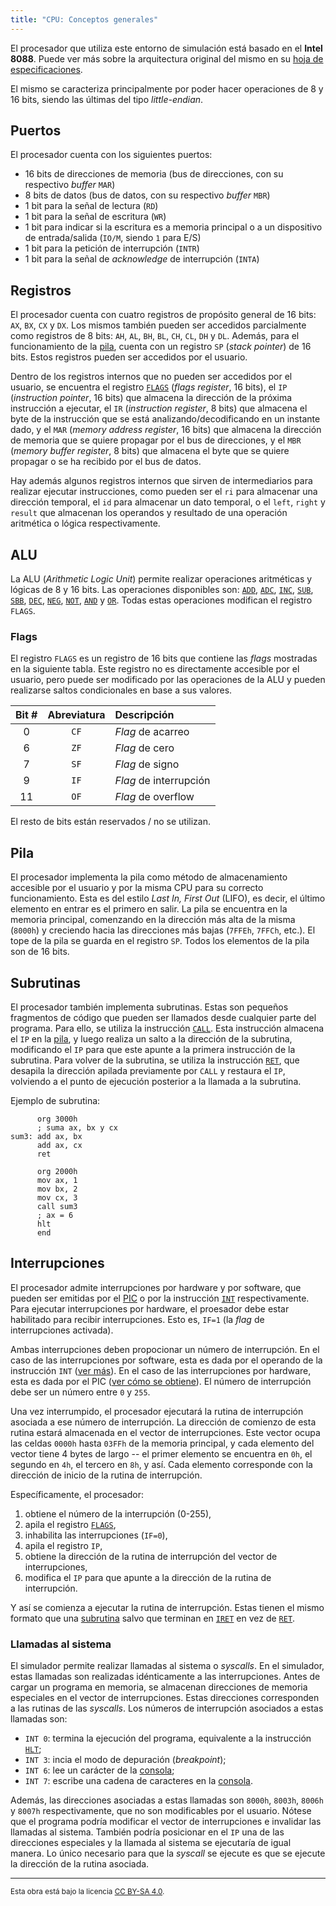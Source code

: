 ```yaml
---
title: "CPU: Conceptos generales"
---
```


El procesador que utiliza este entorno de simulación está basado en el **Intel 8088**. Puede ver más sobre la arquitectura original del mismo en su [hoja de especificaciones](https://www.ceibo.com/eng/datasheets/Intel-8088-Data-Sheet.pdf).

El mismo se caracteriza principalmente por poder hacer operaciones de 8 y 16 bits, siendo las últimas del tipo _little-endian_.

## Puertos

El procesador cuenta con los siguientes puertos:

- 16 bits de direcciones de memoria (bus de direcciones, con su respectivo _buffer_ `MAR`)
- 8 bits de datos (bus de datos, con su respectivo _buffer_ `MBR`)
- 1 bit para la señal de lectura (`RD`)
- 1 bit para la señal de escritura (`WR`)
- 1 bit para indicar si la escritura es a memoria principal o a un dispositivo de entrada/salida (`IO/M`, siendo `1` para E/S)
- 1 bit para la petición de interrupción (`INTR`)
- 1 bit para la señal de _acknowledge_ de interrupción (`INTA`)

## Registros

El procesador cuenta con cuatro registros de propósito general de 16 bits: `AX`, `BX`, `CX` y `DX`. Los mismos también pueden ser accedidos parcialmente como registros de 8 bits: `AH`, `AL`, `BH`, `BL`, `CH`, `CL`, `DH` y `DL`. Además, para el funcionamiento de la [pila](#pila), cuenta con un registro `SP` (_stack pointer_) de 16 bits. Estos registros pueden ser accedidos por el usuario.

Dentro de los registros internos que no pueden ser accedidos por el usuario, se encuentra el registro [`FLAGS`](#flags) (_flags register_, 16 bits), el `IP` (_instruction pointer_, 16 bits) que almacena la dirección de la próxima instrucción a ejecutar, el `IR` (_instruction register_, 8 bits) que almacena el byte de la instrucción que se está analizando/decodificando en un instante dado, y el `MAR` (_memory address register_, 16 bits) que almacena la dirección de memoria que se quiere propagar por el bus de direcciones, y el `MBR` (_memory buffer register_, 8 bits) que almacena el byte que se quiere propagar o se ha recibido por el bus de datos.

Hay además algunos registros internos que sirven de intermediarios para realizar ejecutar instrucciones, como pueden ser el `ri` para almacenar una dirección temporal, el `id` para almacenar un dato temporal, o el `left`, `right` y `result` que almacenan los operandos y resultado de una operación aritmética o lógica respectivamente.

## ALU

La ALU (_Arithmetic Logic Unit_) permite realizar operaciones aritméticas y lógicas de 8 y 16 bits. Las operaciones disponibles son: [`ADD`](/docs/cpu/instructions/add/), [`ADC`](/docs/cpu/instructions/adc/), [`INC`](/docs/cpu/instructions/inc/), [`SUB`](/docs/cpu/instructions/sub/), [`SBB`](/docs/cpu/instructions/sbb/), [`DEC`](/docs/cpu/instructions/dec/), [`NEG`](/docs/cpu/instructions/neg/), [`NOT`](/docs/cpu/instructions/not/), [`AND`](/docs/cpu/instructions/and/) y [`OR`](/docs/cpu/instructions/or/). Todas estas operaciones modifican el registro `FLAGS`.

### Flags

El registro `FLAGS` es un registro de 16 bits que contiene las _flags_ mostradas en la siguiente tabla. Este registro no es directamente accesible por el usuario, pero puede ser modificado por las operaciones de la ALU y pueden realizarse saltos condicionales en base a sus valores.

| Bit # | Abreviatura | Descripción            |
| :---: | :---------: | :--------------------- |
|   0   |    `CF`     | _Flag_ de acarreo      |
|   6   |    `ZF`     | _Flag_ de cero         |
|   7   |    `SF`     | _Flag_ de signo        |
|   9   |    `IF`     | _Flag_ de interrupción |
|  11   |    `OF`     | _Flag_ de overflow     |

El resto de bits están reservados / no se utilizan.

## Pila

El procesador implementa la pila como método de almacenamiento accesible por el usuario y por la misma CPU para su correcto funcionamiento. Esta es del estilo _Last In, First Out_ (LIFO), es decir, el último elemento en entrar es el primero en salir. La pila se encuentra en la memoria principal, comenzando en la dirección más alta de la misma (`8000h`) y creciendo hacia las direcciones más bajas (`7FFEh`, `7FFCh`, etc.). El tope de la pila se guarda en el registro `SP`. Todos los elementos de la pila son de 16 bits.

## Subrutinas

El procesador también implementa subrutinas. Estas son pequeños fragmentos de código que pueden ser llamados desde cualquier parte del programa. Para ello, se utiliza la instrucción [`CALL`](/docs/cpu/instructions/call/). Esta instrucción almacena el `IP` en la [pila](#pila), y luego realiza un salto a la dirección de la subrutina, modificando el `IP` para que este apunte a la primera instrucción de la subrutina. Para volver de la subrutina, se utiliza la instrucción [`RET`](/docs/cpu/instructions/ret/), que desapila la dirección apilada previamente por `CALL` y restaura el `IP`, volviendo a el punto de ejecución posterior a la llamada a la subrutina.

Ejemplo de subrutina:

```vonsim
      org 3000h
      ; suma ax, bx y cx
sum3: add ax, bx
      add ax, cx
      ret

      org 2000h
      mov ax, 1
      mov bx, 2
      mov cx, 3
      call sum3
      ; ax = 6
      hlt
      end
```

## Interrupciones

El procesador admite interrupciones por hardware y por software, que pueden ser emitidas por el [PIC](/docs/io/modules/pic/) o por la instrucción [`INT`](/docs/cpu/instructions/int/) respectivamente. Para ejecutar interrupciones por hardware, el proesador debe estar habilitado para recibir interrupciones. Esto es, `IF=1` (la _flag_ de interrupciones activada).

Ambas interrupciones deben propocionar un número de interrupción. En el caso de las interrupciones por software, esta es dada por el operando de la instrucción `INT` ([ver más](/docs/cpu/instructions/int/)). En el caso de las interrupciones por hardware, esta es dada por el PIC ([ver cómo se obtiene](/docs/io/modules/pic/#funcionamiento)). El número de interrupción debe ser un número entre `0` y `255`.

Una vez interrumpido, el procesador ejecutará la rutina de interrupción asociada a ese número de interrupción. La dirección de comienzo de esta rutina estará almacenada en el vector de interrupciones. Este vector ocupa las celdas `0000h` hasta `03FFh` de la memoria principal, y cada elemento del vector tiene 4 bytes de largo -- el primer elemento se encuentra en `0h`, el segundo en `4h`, el tercero en `8h`, y así. Cada elemento corresponde con la dirección de inicio de la rutina de interrupción.

Específicamente, el procesador:

1. obtiene el número de la interrupción (0-255),
2. apila el registro [`FLAGS`](#flags),
3. inhabilita las interrupciones (`IF=0`),
4. apila el registro `IP`,
5. obtiene la dirección de la rutina de interrupción del vector de interrupciones,
6. modifica el `IP` para que apunte a la dirección de la rutina de interrupción.

Y así se comienza a ejecutar la rutina de interrupción. Estas tienen el mismo formato que una [subrutina](#subrutinas) salvo que terminan en [`IRET`](/docs/cpu/instructions/iret/) en vez de [`RET`](/docs/cpu/instructions/ret/).

### Llamadas al sistema

El simulador permite realizar llamadas al sistema o _syscalls_. En el simulador, estas llamadas son realizadas idénticamente a las interrupciones. Antes de cargar un programa en memoria, se almacenan direcciones de memoria especiales en el vector de interrupciones. Estas direcciones corresponden a las rutinas de las _syscalls_. Los números de interrupción asociados a estas llamadas son:

- `INT 0`: termina la ejecución del programa, equivalente a la instrucción [`HLT`](/docs/cpu/instructions/hlt/);
- `INT 3`: incia el modo de depuración (_breakpoint_);
- `INT 6`: lee un carácter de la [consola](/docs/io/devices/console/);
- `INT 7`: escribe una cadena de caracteres en la [consola](/docs/io/devices/console/).

Además, las direcciones asociadas a estas llamadas son `8000h`, `8003h`, `8006h` y `8007h` respectivamente, que no son modificables por el usuario. Nótese que el programa podría modificar el vector de interrupciones e invalidar las llamadas al sistema. También podría posicionar en el `IP` una de las direcciones especiales y la llamada al sistema se ejecutaría de igual manera. Lo único necesario para que la _syscall_ se ejecute es que se ejecute la dirección de la rutina asociada.

---

<small>Esta obra está bajo la licencia <a target="_blank" rel="license noopener noreferrer" href="http://creativecommons.org/licenses/by-sa/4.0/">CC BY-SA 4.0</a>.</small>
